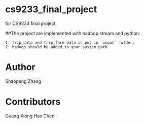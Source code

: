 cs9233_final_project
====================

for CS9233 final project

##The project are implemented with hadoop stream and python:

	1. trip_data and trip_fare data is put in `input` folder.
	2. hadoop should be added to your system path

Author
======
Shaopeng Zhang

Contributors
======
Guang Xiong
Hao Chen

